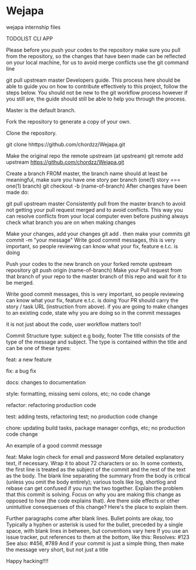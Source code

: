 # Wejapa
wejapa internship files

TODOLIST CLI APP

Please before you push your codes to the repository make sure you pull from the repository, so the changes that have been made can be reflected on your local machine, for us to avoid merge conflicts use the git command line

git pull upstream master
Developers guide.
This process here should be able to guide you on how to contribute effectively to this project, follow the steps below. You should not be new to the git workflow process however if you still are, the guide should still be able to help you through the process.

Master is the default branch.

Fork the repository to generate a copy of your own.

Clone the repository.

git clone hhttps://github.com/chordzz/Wejapa.git

Make the original repo the remote upstream (at upstream)
git remote add upstream https://github.com/chordzz/Wejapa.git

Create a branch FROM master, the branch name should at least be meaningful, make sure you have one story per branch (one(1) story === one(1) branch)
git checkout -b (name-of-branch)
After changes have been made do:

git pull upstream master
Consistently pull from the master branch to avoid not getting your pull request merged and to avoid conflicts. This way you can resolve conflicts from your local computer even before pushing always check what branch you are on when making changes

Make your changes, add your changes
git add .
then make your commits
git commit -m "your message"
Write good commit messages, this is very important, so people reviewing can know what your fix, feature e.t.c. is doing

Push your codes to the new branch on your forked remote upstream repository
git push origin (name-of-branch)
Make your Pull request from that branch of your repo to the master branch of this repo and wait for it to be merged.

Write good commit messages, this is very important, so people reviewing can know what your fix, feature e.t.c. is doing Your PR should carry the story / task URL (instruction from above). if you are going to make changes to an existing code, state why you are doing so in the commit messages

it is not just about the code, user workflow matters too!!

Commit Structure
type: subject e.g body, footer
The title consists of the type of the message and subject. The type is contained within the title and can be one of these types:

feat: a new feature

fix: a bug fix

docs: changes to documentation

style: formatting, missing semi colons, etc; no code change

refactor: refactoring production code

test: adding tests, refactoring test; no production code change

chore: updating build tasks, package manager configs, etc; no production code change

An example of a good commit message

feat: Make login check for email and password
More detailed explanatory text, if necessary. Wrap it to about 72 characters or so. In some contexts, the first line is treated as the subject of the commit and the rest of the text as the body. The blank line separating the summary from the body is critical (unless you omit the body entirely); various tools like log, shortlog and rebase can get confused if you run the two together. Explain the problem that this commit is solving. Focus on why you are making this change as opposed to how (the code explains that). Are there side effects or other unintuitive consequenses of this change? Here's the place to explain them.

Further paragraphs come after blank lines.
Bullet points are okay, too
Typically a hyphen or asterisk is used for the bullet, preceded by a single space, with blank lines in between, but conventions vary here
If you use an issue tracker, put references to them at the bottom, like this: Resolves: #123 See also: #456, #789 And if your commit is just a simple thing, then make the message very short, but not just a title


Happy hacking!!!!
